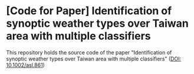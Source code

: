 # [Code for Paper] Identification of synoptic weather types over Taiwan area with multiple classifiers

This repository holds the source code of the paper "Identification of synoptic weather types over Taiwan area with multiple classifiers" ([DOI: 10.1002/asl.861](https://rmets.onlinelibrary.wiley.com/doi/full/10.1002/asl.861))

